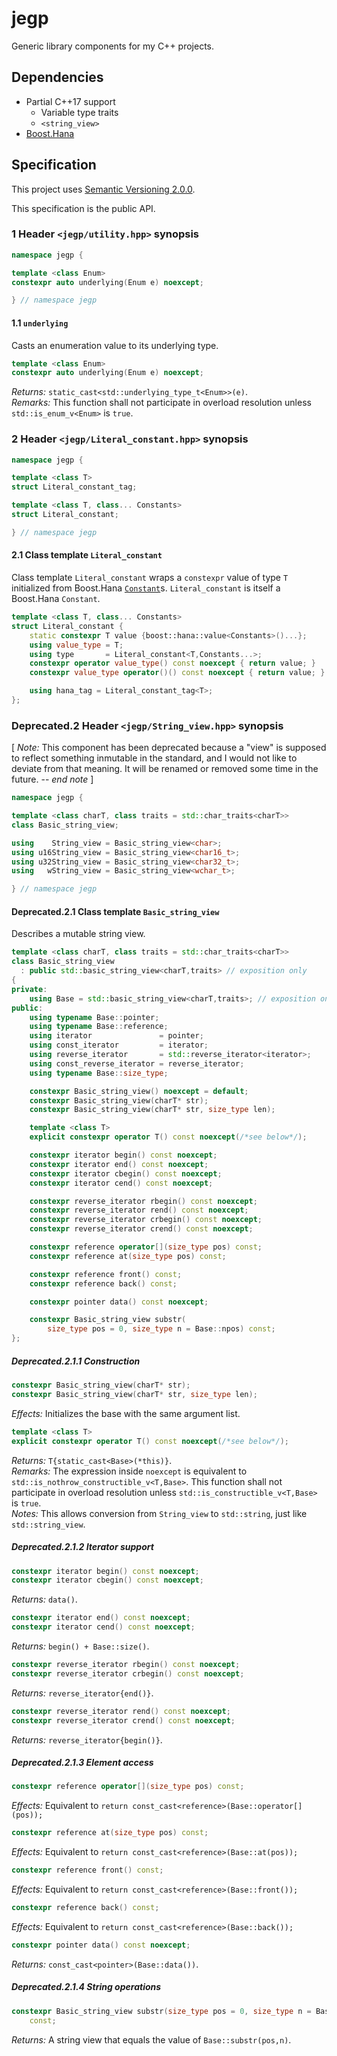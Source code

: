 # jegp

Generic library components for my C++ projects.

## Dependencies

* Partial C++17 support
    - Variable type traits
    - `<string_view>`
* [Boost.Hana](http://www.boost.org/doc/libs/release/libs/hana/doc/html/index.html)

## Specification

This project uses [Semantic Versioning 2.0.0](http://semver.org/).

This specification is the public API.

### 1 Header `<jegp/utility.hpp>` synopsis

```C++
namespace jegp {

template <class Enum>
constexpr auto underlying(Enum e) noexcept;

} // namespace jegp
```

#### 1.1 `underlying`

Casts an enumeration value to its underlying type.

```C++
template <class Enum>
constexpr auto underlying(Enum e) noexcept;
```
_Returns:_ `static_cast<std::underlying_type_t<Enum>>(e)`.<br/>
_Remarks:_ This function shall not participate in overload resolution unless `std::is_enum_v<Enum>` is `true`.

### 2 Header `<jegp/Literal_constant.hpp>` synopsis

```C++
namespace jegp {

template <class T>
struct Literal_constant_tag;

template <class T, class... Constants>
struct Literal_constant;

} // namespace jegp
```

#### 2.1 Class template `Literal_constant`

Class template `Literal_constant` wraps a `constexpr` value of type `T` initialized from Boost.Hana [`Constant`](http://www.boost.org/doc/libs/1_62_0/libs/hana/doc/html/group__group-Constant.html)s. `Literal_constant` is itself a Boost.Hana `Constant`.

```C++
template <class T, class... Constants>
struct Literal_constant {
    static constexpr T value {boost::hana::value<Constants>()...};
    using value_type = T;
    using type       = Literal_constant<T,Constants...>;
    constexpr operator value_type() const noexcept { return value; }
    constexpr value_type operator()() const noexcept { return value; }

    using hana_tag = Literal_constant_tag<T>;
};
```

### Deprecated.2 Header `<jegp/String_view.hpp>` synopsis

[ _Note:_ This component has been deprecated because a "view" is supposed to reflect something inmutable in the standard, and I would not like to deviate from that meaning. It will be renamed or removed some time in the future. -- _end note_ ]

```C++
namespace jegp {

template <class charT, class traits = std::char_traits<charT>>
class Basic_string_view;

using    String_view = Basic_string_view<char>;
using u16String_view = Basic_string_view<char16_t>;
using u32String_view = Basic_string_view<char32_t>;
using   wString_view = Basic_string_view<wchar_t>;

} // namespace jegp
```

#### Deprecated.2.1 Class template `Basic_string_view`

Describes a mutable string view.

```C++
template <class charT, class traits = std::char_traits<charT>>
class Basic_string_view
  : public std::basic_string_view<charT,traits> // exposition only
{
private:
    using Base = std::basic_string_view<charT,traits>; // exposition only
public:
    using typename Base::pointer;
    using typename Base::reference;
    using iterator               = pointer;
    using const_iterator         = iterator;
    using reverse_iterator       = std::reverse_iterator<iterator>;
    using const_reverse_iterator = reverse_iterator;
    using typename Base::size_type;

    constexpr Basic_string_view() noexcept = default;
    constexpr Basic_string_view(charT* str);
    constexpr Basic_string_view(charT* str, size_type len);

    template <class T>
    explicit constexpr operator T() const noexcept(/*see below*/);

    constexpr iterator begin() const noexcept;
    constexpr iterator end() const noexcept;
    constexpr iterator cbegin() const noexcept;
    constexpr iterator cend() const noexcept;

    constexpr reverse_iterator rbegin() const noexcept;
    constexpr reverse_iterator rend() const noexcept;
    constexpr reverse_iterator crbegin() const noexcept;
    constexpr reverse_iterator crend() const noexcept;

    constexpr reference operator[](size_type pos) const;
    constexpr reference at(size_type pos) const;

    constexpr reference front() const;
    constexpr reference back() const;

    constexpr pointer data() const noexcept;

    constexpr Basic_string_view substr(
        size_type pos = 0, size_type n = Base::npos) const;
};
```

##### Deprecated.2.1.1 Construction

```C++
constexpr Basic_string_view(charT* str);
constexpr Basic_string_view(charT* str, size_type len);
```
_Effects:_ Initializes the base with the same argument list.

```C++
template <class T>
explicit constexpr operator T() const noexcept(/*see below*/);
```
_Returns:_ `T{static_cast<Base>(*this)}`.<br/>
_Remarks:_ The expression inside `noexcept` is equivalent to `std::is_nothrow_constructible_v<T,Base>`. This function shall not participate in overload resolution unless `std::is_constructible_v<T,Base>` is `true`.<br/>
_Notes:_ This allows conversion from `String_view` to `std::string`, just like `std::string_view`.

##### Deprecated.2.1.2 Iterator support

```C++
constexpr iterator begin() const noexcept;
constexpr iterator cbegin() const noexcept;
```
_Returns:_ `data()`.

```C++
constexpr iterator end() const noexcept;
constexpr iterator cend() const noexcept;
```
_Returns:_ `begin() + Base::size()`.

```C++
constexpr reverse_iterator rbegin() const noexcept;
constexpr reverse_iterator crbegin() const noexcept;
```
_Returns:_ `reverse_iterator{end()}`.

```C++
constexpr reverse_iterator rend() const noexcept;
constexpr reverse_iterator crend() const noexcept;
```
_Returns:_ `reverse_iterator{begin()}`.

##### Deprecated.2.1.3 Element access

```C++
constexpr reference operator[](size_type pos) const;
```
_Effects:_ Equivalent to `return const_cast<reference>(Base::operator[](pos));`

```C++
constexpr reference at(size_type pos) const;
```
_Effects:_ Equivalent to `return const_cast<reference>(Base::at(pos));`

```C++
constexpr reference front() const;
```
_Effects:_ Equivalent to `return const_cast<reference>(Base::front());`

```C++
constexpr reference back() const;
```
_Effects:_ Equivalent to `return const_cast<reference>(Base::back());`

```C++
constexpr pointer data() const noexcept;
```
_Returns:_ `const_cast<pointer>(Base::data())`.

##### Deprecated.2.1.4 String operations

```C++
constexpr Basic_string_view substr(size_type pos = 0, size_type n = Base::npos)
    const;
```
_Returns:_ A string view that equals the value of `Base::substr(pos,n)`.

